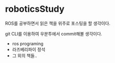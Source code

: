# roboticsStudy

ROS를 공부하면서 읽은 책을 위주로 포스팅을 할 생각이다.

git CLI를 이용하여 우분투에서 commit해볼 생각이다.
* ros programing 
* 라즈베리파이 정석
* 그 외의 책들..
